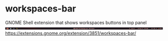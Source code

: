 # workspaces-bar
GNOME Shell extension that shows workspaces buttons in top panel
![Example png](/example.png)
https://extensions.gnome.org/extension/3851/workspaces-bar/
